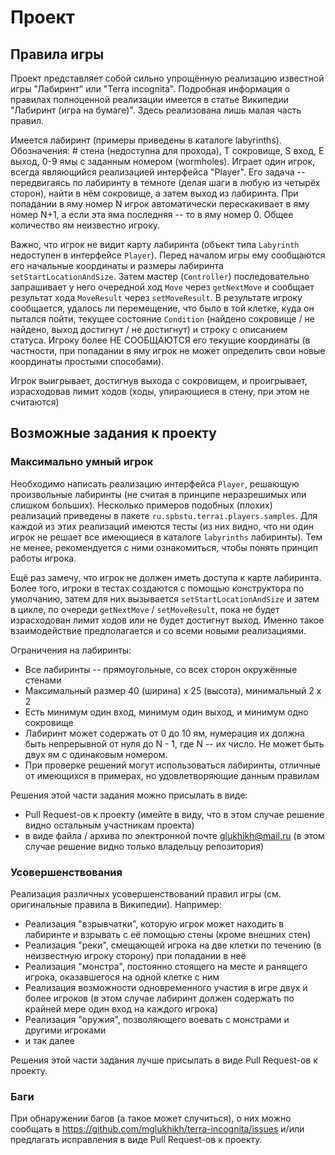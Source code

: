 # Проект

## Правила игры

Проект представляет собой сильно упрощённую реализацию известной игры "Лабиринт" или "Terra incognita".
Подробная информация о правилах полноценной реализации имеется в статье Википедии "Лабиринт (игра на бумаге)".
Здесь реализована лишь малая часть правил.

Имеется лабиринт (примеры приведены в каталоге labyrinths).
Обозначения: # стена (недоступна для прохода), T сокровище, S вход, E выход, 0-9 ямы с заданным номером (wormholes).
Играет один игрок, всегда являющийся реализацией интерфейса "Player".
Его задача -- передвигаясь по лабиринту в темноте (делая шаги в любую из четырёх сторон), 
найти в нём сокровище, а затем выход из лабиринта.
При попадании в яму номер N игрок автоматически перескакивает в яму номер N+1,
а если эта яма последняя -- то в яму номер 0. Общее количество ям неизвестно игроку.

Важно, что игрок не видит карту лабиринта (объект типа `Labyrinth` недоступен в интерфейсе `Player`). 
Перед началом игры ему сообщаются его начальные координаты и размеры лабиринта `setStartLocationAndSize`.
Затем мастер (`Controller`) последовательно запрашивает у него очередной ход `Move` через `getNextMove`
и сообщает результат хода `MoveResult` через `setMoveResult`.
В результате игроку сообщается, удалось ли перемещение, что было в той клетке, куда он пытался пойти,
текущее состояние `Condition` (найдено сокровище / не найдено, выход достигнут / не достигнут)
и строку с описанием статуса.
Игроку более НЕ СООБЩАЮТСЯ его текущие координаты 
(в частности, при попадании в яму игрок не может определить свои новые координаты простыми способами).

Игрок выигрывает, достигнув выхода с сокровищем, и проигрывает, израсходовав лимит ходов
(ходы, упирающиеся в стену, при этом не считаются)

## Возможные задания к проекту

### Максимально умный игрок

Необходимо написать реализацию интерфейса `Player`, решающую произвольные лабиринты
(не считая в принципе неразрешимых или слишком больших).
Несколько примеров подобных (плохих) реализаций приведены в пакете `ru.spbstu.terrai.players.samples`.
Для каждой из этих реализаций имеются тесты 
(из них видно, что ни один игрок не решает все имеющиеся в каталоге `labyrinths` лабиринты).
Тем не менее, рекомендуется с ними ознакомиться, чтобы понять принцип работы игрока.

Ещё раз замечу, что игрок не должен иметь доступа к карте лабиринта.
Более того, игроки в тестах создаются с помощью конструктора по умолчанию, 
затем для них вызывается `setStartLocationAndSize` и затем в цикле, по очереди
`getNextMove` / `setMoveResult`, пока не будет израсходован лимит ходов или не будет достигнут выход.
Именно такое взаимодействие предполагается и со всеми новыми реализациями.

Ограничения на лабиринты:

* Все лабиринты -- прямоугольные, со всех сторон окружённые стенами
* Максимальный размер 40 (ширина) х 25 (высота), минимальный 2 х 2
* Есть минимум один вход, минимум один выход, и минимум одно сокровище
* Лабиринт может содержать от 0 до 10 ям, нумерация их должна быть непрерывной от нуля до N - 1, где N -- их число. Не может быть двух ям с одинаковым номером.
* При проверке решений могут использоваться лабиринты, отличные от имеющихся в примерах, но удовлетворяющие данным правилам

Решения этой части задания можно присылать в виде:

* Pull Request-ов к проекту (имейте в виду, что в этом случае решение видно остальным участникам проекта)
* в виде файла / архива по электронной почте glukhikh@mail.ru (в этом случае решение видно только владельцу репозитория)

### Усовершенствования

Реализация различных усовершенствований правил игры (см. оригинальные правила в Википедии). Например:

* Реализация "взрывчатки", которую игрок может находить в лабиринте и взрывать с её помощью стены (кроме внешних стен)
* Реализация "реки", смещающей игрока на две клетки по течению (в неизвестную игроку сторону) при попадании в неё
* Реализация "монстра", постоянно стоящего на месте и ранящего игрока, оказавшегося на одной клетке с ним
* Реализация возможности одновременного участия в игре двух и более игроков (в этом случае лабиринт должен
содержать по крайней мере один вход на каждого игрока)
* Реализация "оружия", позволяющего воевать с монстрами и другими игроками
* и так далее

Решения этой части задания лучше присылать в виде Pull Request-ов к проекту.

### Баги

При обнаружении багов (а такое может случиться), 
о них можно сообщать в https://github.com/mglukhikh/terra-incognita/issues
и/или предлагать исправления в виде Pull Request-ов к проекту.
